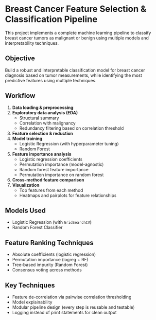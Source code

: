 # Breast Cancer Feature Selection & Classification Pipeline

This project implements a complete machine learning pipeline to classify breast cancer tumors as malignant or benign using multiple models and interpretability techniques.

## Objective

Build a robust and interpretable classification model for breast cancer diagnosis based on tumor measurements, while identifying the most predictive features using multiple techniques.

## Workflow

1. **Data loading & preprocessing**
2. **Exploratory data analysis (EDA)**  
   - Structural summary
   - Correlation with malignancy
   - Redundancy filtering based on correlation threshold
3. **Feature selection & reduction**
4. **Model training**
   - Logistic Regression (with hyperparameter tuning)
   - Random Forest
5. **Feature importance analysis**
   - Logistic regression coefficients
   - Permutation importance (model-agnostic)
   - Random forest feature importance
   - Permutation importance on random forest
6. **Cross-method feature comparison**
7. **Visualization**
   - Top features from each method
   - Heatmaps and pairplots for feature relationships

## Models Used

- Logistic Regression (with `GridSearchCV`)
- Random Forest Classifier

## Feature Ranking Techniques

- Absolute coefficients (logistic regression)
- Permutation importance (logreg + RF)
- Tree-based impurity (Random Forest)
- Consensus voting across methods

## Key Techniques

- Feature de-correlation via pairwise correlation thresholding
- Model explainability
- Modular pipeline design (every step is reusable and testable)
- Logging instead of print statements for clean output
